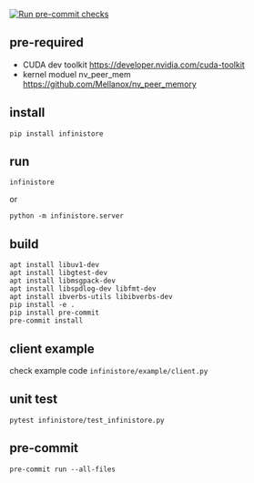 [![Run pre-commit checks](https://github.com/bd-iaas-us/infiniStore/actions/workflows/pre-commit.yml/badge.svg)](https://github.com/bd-iaas-us/infiniStore/actions/workflows/pre-commit.yml)

## pre-required

* CUDA dev toolkit https://developer.nvidia.com/cuda-toolkit
* kernel moduel nv_peer_mem https://github.com/Mellanox/nv_peer_memory


## install

```
pip install infinistore
```

## run

```
infinistore
```
or
```
python -m infinistore.server
```
## build

```
apt install libuv1-dev
apt install libgtest-dev
apt install libmsgpack-dev
apt install libspdlog-dev libfmt-dev
apt install ibverbs-utils libibverbs-dev
pip install -e .
pip install pre-commit
pre-commit install
```
## client example

check example code ```infinistore/example/client.py```


## unit test

```
pytest infinistore/test_infinistore.py
```

## pre-commit

```
pre-commit run --all-files
```
